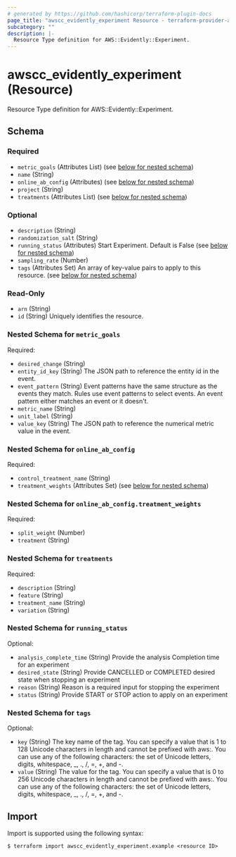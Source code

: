 ```yaml
---
# generated by https://github.com/hashicorp/terraform-plugin-docs
page_title: "awscc_evidently_experiment Resource - terraform-provider-awscc"
subcategory: ""
description: |-
  Resource Type definition for AWS::Evidently::Experiment.
---
```


# awscc_evidently_experiment (Resource)

Resource Type definition for AWS::Evidently::Experiment.



<!-- schema generated by tfplugindocs -->
## Schema

### Required

- `metric_goals` (Attributes List) (see [below for nested schema](#nestedatt--metric_goals))
- `name` (String)
- `online_ab_config` (Attributes) (see [below for nested schema](#nestedatt--online_ab_config))
- `project` (String)
- `treatments` (Attributes List) (see [below for nested schema](#nestedatt--treatments))

### Optional

- `description` (String)
- `randomization_salt` (String)
- `running_status` (Attributes) Start Experiment. Default is False (see [below for nested schema](#nestedatt--running_status))
- `sampling_rate` (Number)
- `tags` (Attributes Set) An array of key-value pairs to apply to this resource. (see [below for nested schema](#nestedatt--tags))

### Read-Only

- `arn` (String)
- `id` (String) Uniquely identifies the resource.

<a id="nestedatt--metric_goals"></a>
### Nested Schema for `metric_goals`

Required:

- `desired_change` (String)
- `entity_id_key` (String) The JSON path to reference the entity id in the event.
- `event_pattern` (String) Event patterns have the same structure as the events they match. Rules use event patterns to select events. An event pattern either matches an event or it doesn't.
- `metric_name` (String)
- `unit_label` (String)
- `value_key` (String) The JSON path to reference the numerical metric value in the event.


<a id="nestedatt--online_ab_config"></a>
### Nested Schema for `online_ab_config`

Required:

- `control_treatment_name` (String)
- `treatment_weights` (Attributes Set) (see [below for nested schema](#nestedatt--online_ab_config--treatment_weights))

<a id="nestedatt--online_ab_config--treatment_weights"></a>
### Nested Schema for `online_ab_config.treatment_weights`

Required:

- `split_weight` (Number)
- `treatment` (String)



<a id="nestedatt--treatments"></a>
### Nested Schema for `treatments`

Required:

- `description` (String)
- `feature` (String)
- `treatment_name` (String)
- `variation` (String)


<a id="nestedatt--running_status"></a>
### Nested Schema for `running_status`

Optional:

- `analysis_complete_time` (String) Provide the analysis Completion time for an experiment
- `desired_state` (String) Provide CANCELLED or COMPLETED desired state when stopping an experiment
- `reason` (String) Reason is a required input for stopping the experiment
- `status` (String) Provide START or STOP action to apply on an experiment


<a id="nestedatt--tags"></a>
### Nested Schema for `tags`

Optional:

- `key` (String) The key name of the tag. You can specify a value that is 1 to 128 Unicode characters in length and cannot be prefixed with aws:. You can use any of the following characters: the set of Unicode letters, digits, whitespace, _, ., /, =, +, and -.
- `value` (String) The value for the tag. You can specify a value that is 0 to 256 Unicode characters in length and cannot be prefixed with aws:. You can use any of the following characters: the set of Unicode letters, digits, whitespace, _, ., /, =, +, and -.

## Import

Import is supported using the following syntax:

```shell
$ terraform import awscc_evidently_experiment.example <resource ID>
```
